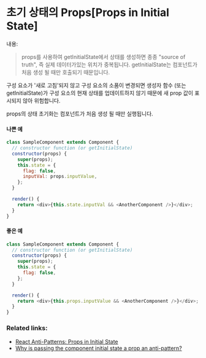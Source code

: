 # 초기 상태의 Props[Props in Initial State]

내용:

> props를 사용하여 getInitialState에서 상태를 생성하면 종종 "source of truth", 즉 실제 데이터가있는 위치가 중복됩니다.
> getInitialState는 컴포넌트가 처음 생성 될 때만 호출되기 때문입니다.

구성 요소가 '새로 고침'되지 않고 구성 요소의 소품이 변경되면 생성자 함수 (또는 getInitialState)가 구성 요소의 현재 상태를 업데이트하지 않기 때문에 새 prop 값이 표시되지 않아 위험합니다.

props의 상태 초기화는 컴포넌트가 처음 생성 될 때만 실행됩니다.

#### 나쁜 예

```javascript
class SampleComponent extends Component {
  // constructor function (or getInitialState)
  constructor(props) {
    super(props);
    this.state = {
      flag: false,
      inputVal: props.inputValue,
    };
  }

  render() {
    return <div>{this.state.inputVal && <AnotherComponent />}</div>;
  }
}
```

#### 좋은 예

```javascript
class SampleComponent extends Component {
  // constructor function (or getInitialState)
  constructor(props) {
    super(props);
    this.state = {
      flag: false,
    };
  }

  render() {
    return <div>{this.props.inputValue && <AnotherComponent />}</div>;
  }
}
```

### Related links:

- [React Anti-Patterns: Props in Initial State](https://medium.com/@justintulk/react-anti-patterns-props-in-initial-state-28687846cc2e)
- [Why is passing the component initial state a prop an anti-pattern?](http://stackoverflow.com/questions/28785106/reactjs-why-is-passing-the-component-initial-state-a-prop-an-anti-pattern)
